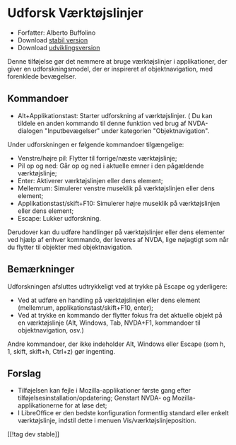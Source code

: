 # Udforsk Værktøjslinjer #

* Forfatter: Alberto Buffolino
* Download [stabil version][1]
* Download [udviklingsversion][2]

Denne tilføjelse gør det nemmere at bruge værktøjslinjer i applikationer,
der giver en udforskningsmodel, der er inspireret af objektnavigation, med
forenklede bevægelser.

## Kommandoer

* Alt+Applikationstast: Starter udforskning af værktøjslinjer.
( Du kan tildele en anden kommando til denne funktion ved brug af NVDA-dialogen "Inputbevægelser" under kategorien "Objektnavigation".

Under udforskningen er følgende kommandoer tilgængelige:

* Venstre/højre pil: Flytter til forrige/næste værktøjslinje;
* Pil op og ned: Går op og ned i aktuelle emner i den pågældende
  værktøjslinje;
* Enter: Aktiverer værktøjslinjen eller dens element;
* Mellemrum: Simulerer venstre museklik på værktøjslinjen eller dens
  element;
* Applikationstast/skift+F10: Simulerer højre museklik på værktøjslinjen
  eller dens element;
* Escape: Lukker udforskning.

Derudover kan du udføre handlinger på værktøjslinjer eller dens elementer
ved hjælp af enhver kommando, der leveres af NVDA, lige nøjagtigt som når du
flytter til objekter med objektnavigation.

## Bemærkninger

Udforskningen afsluttes udtrykkeligt ved at trykke på Escape og yderligere:

* Ved at udføre en handling på værktøjslinjen eller dens element (mellemrum,
  applikationstast/skift+F10, enter);
* Ved at trykke en kommando der flytter fokus fra det aktuelle objekt på en
  værktøjslinje (Alt, Windows, Tab, NVDA+F1, kommandoer til
  objektnavigation, osv.)

Andre kommandoer, der ikke indeholder Alt, Windows eller Escape (som h, 1,
skift, skift+h, Ctrl+z) gør ingenting.

## Forslag

* Tilføjelsen kan fejle i Mozilla-applikationer første gang efter
  tilføjelsesinstallation/opdatering; Genstart NVDA- og
  Mozilla-applikationerne for at løse det;
* I LibreOffice er den bedste konfiguration formentlig standard eller enkelt
  værktøjslinje, indstil dette i menuen Vis/værktøjslinjeposition.


[[!tag dev stable]]

[1]: https://www.nvaccess.org/addonStore/legacy?file=toolbarsExplorer

[2]: https://www.nvaccess.org/addonStore/legacy?file=toolbarsExplorer-dev
